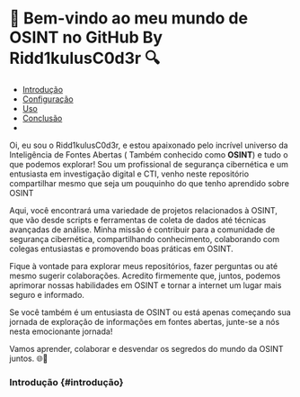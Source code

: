#  🧠 Bem-vindo ao meu mundo de OSINT no GitHub By Ridd1kulusC0d3r 🔍

* [Introdução](#introdução)
* [Configuração](#configuração)
* [Uso](#uso)
* [Conclusão](#conclusão)
* 


Oi, eu sou o Ridd1kulusC0d3r, e estou apaixonado pelo incrível universo da Inteligência de Fontes Abertas ( Também conhecido como __OSINT__) e tudo o que podemos explorar! Sou um profissional de segurança cibernética e um entusiasta em investigação digital e CTI, venho neste repositório compartilhar mesmo que seja um pouquinho do que tenho aprendido sobre OSINT

Aqui, você encontrará uma variedade de projetos relacionados à OSINT, que vão desde scripts e ferramentas de coleta de dados até técnicas avançadas de análise. Minha missão é contribuir para a comunidade de segurança cibernética, compartilhando conhecimento, colaborando com colegas entusiastas e promovendo boas práticas em OSINT.

Fique à vontade para explorar meus repositórios, fazer perguntas ou até mesmo sugerir colaborações. Acredito firmemente que, juntos, podemos aprimorar nossas habilidades em OSINT e tornar a internet um lugar mais seguro e informado.

Se você também é um entusiasta de OSINT ou está apenas começando sua jornada de exploração de informações em fontes abertas, junte-se a nós nesta emocionante jornada!

Vamos aprender, colaborar e desvendar os segredos do mundo da OSINT juntos. 🌐🧐






































### Introdução {#introdução}

